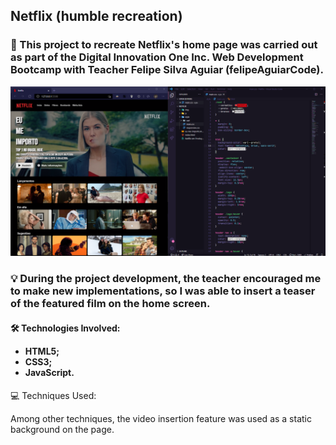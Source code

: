 <h2>Netflix (humble recreation)</h2>

<h3> 📜 This project to recreate Netflix's home page was carried out as part of the Digital Innovation One Inc. Web Development Bootcamp with Teacher Felipe Silva Aguiar (felipeAguiarCode).</h3>

<p align="center">
<img src="https://github.com/fonluc/netflix.fonluc/blob/main/github/netflix.png" alt="netflix-png" border="0">
</p>

<h3>
💡 During the project development, the teacher encouraged me to make new implementations, so I was able to insert a teaser of the featured film on the home screen.</h4>

<h4>🛠 Technologies Involved:

- HTML5;
- CSS3;
- JavaScript.</h4>

</h4>💻 Techniques Used:

Among other techniques, the video insertion feature was used as a static background on the page.</h4>
